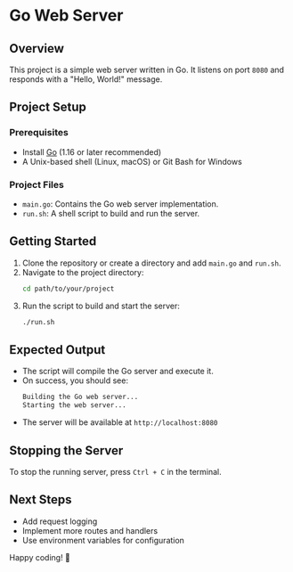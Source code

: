 # Go Web Server

## Overview
This project is a simple web server written in Go. It listens on port `8080` and responds with a "Hello, World!" message.

## Project Setup

### Prerequisites
- Install [Go](https://golang.org/dl/) (1.16 or later recommended)
- A Unix-based shell (Linux, macOS) or Git Bash for Windows

### Project Files
- `main.go`: Contains the Go web server implementation.
- `run.sh`: A shell script to build and run the server.

## Getting Started

1. Clone the repository or create a directory and add `main.go` and `run.sh`.
2. Navigate to the project directory:
   ```sh
   cd path/to/your/project
   ```
3. Run the script to build and start the server:
   ```sh
   ./run.sh
   ```

## Expected Output
- The script will compile the Go server and execute it.
- On success, you should see:
  ```sh
  Building the Go web server...
  Starting the web server...
  ```
- The server will be available at `http://localhost:8080`

## Stopping the Server
To stop the running server, press `Ctrl + C` in the terminal.

## Next Steps
- Add request logging
- Implement more routes and handlers
- Use environment variables for configuration

Happy coding! 🚀
